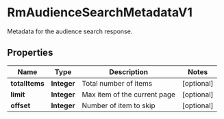 

# RmAudienceSearchMetadataV1

Metadata for the audience search response.

## Properties

| Name | Type | Description | Notes |
|------------ | ------------- | ------------- | -------------|
|**totalItems** | **Integer** | Total number of items |  [optional] |
|**limit** | **Integer** | Max item of the current page |  [optional] |
|**offset** | **Integer** | Number of item to skip |  [optional] |



